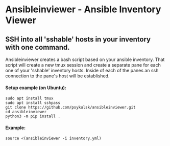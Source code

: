 # Ansibleinviewer - Ansible Inventory Viewer 

## SSH into all 'sshable' hosts in your inventory with one command.

Ansibleinviewer creates a bash script based on your ansible inventory.
That script will create a new tmux session and create a separate pane
for each one of your 'sshable' inventory hosts. Inside of each of the
panes an ssh connection to the pane's host will be established.

#### Setup example (on Ubuntu):
```
sudo apt install tmux
sudo apt install sshpass
git clone https://github.com/psykulsk/ansibleinviewer.git
cd ansibleinviewer
python3 -m pip install .
```

#### Example:
```
source <(ansibleinviewer -i inventory.yml)
```

